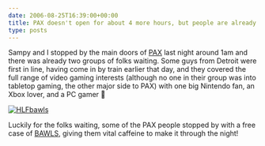 ```yaml
---
date: 2006-08-25T16:39:00+00:00
title: PAX doesn't open for about 4 more hours, but people are already waiting
type: posts
---
```

Sampy and I stopped by the main doors of [PAX](https://www.on10.net/Blogs/TheShow/5132/) last night around 1am and there was already two groups of folks waiting. Some guys from Detroit were first in line, having come in by train earlier that day, and they covered the full range of video gaming interests (although no one in their group was into tabletop gaming, the other major side to PAX) with one big Nintendo fan, an Xbox lover, and a PC gamer 🙂

[<img alt="HLFbawls" hspace="0" src="http://static.flickr.com/35/105441185_09aef9171d_m.jpg" border="0" />](https://www.flickr.com/photos/22445617@N00/105441185/ "HLFbawls")

Luckily for the folks waiting, some of the PAX people stopped by with a free case of [BAWLS](https://www.bawls.com/), giving them vital caffeine to make it through the night!
